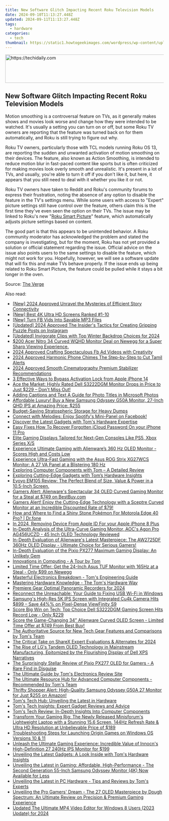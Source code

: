 ```yaml
---
title: New Software Glitch Impacting Recent Roku Television Models
date: 2024-09-10T11:13:27.448Z
updated: 2024-09-11T11:13:27.448Z
tags:
  - hardware
categories:
  - tech
thumbnail: https://static1.howtogeekimages.com/wordpress/wp-content/uploads/2023/08/roku-plus-series-tv.jpg
---
```






<!-- affiliate ads begin -->
<a href="https://appsumo.8odi.net/c/5597632/2118324/7443" target="_top" id="2118324">
  <img src="//a.impactradius-go.com/display-ad/7443-2118324" border="0" alt="https://techidaily.com" width="600" height="90"/>
</a>
<img height="0" width="0" src="https://appsumo.8odi.net/i/5597632/2118324/7443" style="position:absolute;visibility:hidden;" border="0" />
<!-- affiliate ads end -->




## New Software Glitch Impacting Recent Roku Television Models

Motion smoothing is a controversal feature on TVs, as it generally makes shows and movies look worse and change how they were intended to be watched. It's usually a setting you can turn on or off, but some Roku TV owners are reporting that the feature was turned back on for them automatically, and Roku is still trying to figure out why.

 Roku TV owners, particularly those with TCL models running Roku OS 13, are reporting the sudden and unwanted activation of motion smoothing on their devices. The feature, also known as Action Smoothing, is intended to reduce motion blur in fast-paced content like sports but is often criticized for making movies look overly smooth and unrealistic. It's present in a lot of TVs, and usually, you're able to turn it off if you don't like it, but here, it appears that you still need to deal with it whether you like it or not.

 Roku TV owners have taken to Reddit and Roku's community forums to express their frustration, noting the absence of any option to disable the feature in the TV's settings menu. While some users with access to "Expert" picture settings still have control over the feature, others claim this is the first time they've even seen the option on their TVs. The issue may be linked to Roku's new "[Roku Smart Picture](https://iphone-transfer.techidaily.com/transfer-your-apple-iphone-6-plus-apps-to-new-iphone-drfone-by-drfone-transfer-from-ios/)" feature, which automatically adjusts picture settings based on content.

 The good part is that this appears to be unintended behavior. A Roku community moderator has acknowledged the problem and stated the company is investigating, but for the moment, Roku has not yet provided a solution or official statement regarding the issue. Official advice on the issue also points users to the same settings to disable the feature, which might not work for you. Hopefully, however, we will see a software update that will fix this and make TVs behave properly. If the issue ends up being related to Roku Smart Picture, the feature could be pulled while it stays a bit longer in the oven.

 Source: [The Verge](https://www.theverge.com/2024/6/12/24177117/tcl-roku-tv-motion-smoothing-streaming)

<ins class="adsbygoogle"
     style="display:block"
     data-ad-format="autorelaxed"
     data-ad-client="ca-pub-7571918770474297"
     data-ad-slot="1223367746"></ins>



<ins class="adsbygoogle"
     style="display:block"
     data-ad-client="ca-pub-7571918770474297"
     data-ad-slot="8358498916"
     data-ad-format="auto"
     data-full-width-responsive="true"></ins>

<span class="atpl-alsoreadstyle">Also read:</span>
<div><ul>
<li><a href="https://facebook-clips.techidaily.com/new-2024-approved-unravel-the-mysteries-of-efficient-story-connectivity/"><u>[New] 2024 Approved  Unravel the Mysteries of Efficient Story Connectivity</u></a></li>
<li><a href="https://fox-info.techidaily.com/new-best-4k-ultra-hd-screens-ranked-1-10/"><u>[New] Best 4K Ultra HD Screens Ranked #1-10</u></a></li>
<li><a href="https://facebook-video-content.techidaily.com/new-turn-fb-vids-into-savable-mp3-files/"><u>[New] Turn FB Vids Into Savable MP3 Files</u></a></li>
<li><a href="https://instagram-clips.techidaily.com/updated-2024-approved-the-insiders-tactics-for-creating-gripping-puzzle-posts-on-instagram/"><u>[Updated] 2024 Approved  The Insider's Tactics for Creating Gripping Puzzle Posts on Instagram</u></a></li>
<li><a href="https://youtube-docs.techidaily.com/ed-invigorate-clips-with-top-winter-backdrop-choices-for-2024/"><u>[Updated] Invigorate Clips with Top Winter Backdrop Choices for 2024</u></a></li>
<li><a href="https://hardware-tips.techidaily.com/200-acer-nitro-34-curved-wqhd-monitor-deal-on-newegg-for-a-super-sharp-viewing-experience/"><u>$200 Acer Nitro 34 Curved WQHD Monitor Deal on Newegg for a Super Sharp Viewing Experience.</u></a></li>
<li><a href="https://facebook-videos.techidaily.com/2024-approved-crafting-spectaculous-fb-ad-videos-with-creativity/"><u>2024 Approved  Crafting Spectaculous Fb Ad Videos with Creativity</u></a></li>
<li><a href="https://some-techniques.techidaily.com/2024-approved-harmonic-phone-chimes-the-step-by-step-to-cut-tamil-alerts/"><u>2024 Approved  Harmonic Phone Chimes  The Step-by-Step to Cut Tamil Alerts</u></a></li>
<li><a href="https://youtube-help.techidaily.com/2024-approved-smooth-cinematography-premium-stabilizer-recommendations/"><u>2024 Approved  Smooth Cinematography  Premium Stabilizer Recommendations</u></a></li>
<li><a href="https://activate-lock.techidaily.com/3-effective-ways-to-bypass-activation-lock-from-apple-iphone-14-by-drfone-ios/"><u>3 Effective Ways to Bypass Activation Lock from Apple iPhone 14</u></a></li>
<li><a href="https://hardware-tips.techidaily.com/1723862792461-ace-the-market-highly-rated-dell-s3222dgm-monitor-drops-in-price-to-just-229-dont-miss-out/"><u>Ace the Market: Highly Rated Dell S3222DGM Monitor Drops in Price to Just $229 – Don't Miss Out!</u></a></li>
<li><a href="https://extra-resources.techidaily.com/adding-captions-and-text-a-guide-for-photo-titles-in-microsoft-photos/"><u>Adding Captions and Text  A Guide for Photo Titles in Microsoft Photos</u></a></li>
<li><a href="https://hardware-tips.techidaily.com/1723862762693-affordable-luxury-buy-a-new-samsung-odyssey-g50a-monitor-27-inch-qhd-ips-at-amazing-price-255/"><u>Affordable Luxury! Buy a New Samsung Odyssey G50A Monitor, 27-Inch QHD IPS at Amazing Price: $255</u></a></li>
<li><a href="https://extra-resources.techidaily.com/budget-saving-stratospheric-storage-for-heavy-dumps/"><u>Budget-Saving Stratospheric Storage for Heavy Dumps</u></a></li>
<li><a href="https://facebook.techidaily.com/1719153853041-connect-with-melodies-enjoy-spotifys-mini-panel-on-facebook/"><u>Connect with Melodies: Enjoy Spotify's Mini-Panel on Facebook!</u></a></li>
<li><a href="https://hardware-tips.techidaily.com/discover-the-latest-gadgets-with-toms-hardware-expertise/"><u>Discover the Latest Gadgets with Tom's Hardware Expertise</u></a></li>
<li><a href="https://activate-lock.techidaily.com/easy-fixes-how-to-recover-forgotten-icloud-password-on-your-iphone-11-pro-by-drfone-ios/"><u>Easy Fixes How To Recover Forgotten iCloud Password On your iPhone 11 Pro</u></a></li>
<li><a href="https://hardware-tips.techidaily.com/elite-gaming-displays-tailored-for-next-gen-consoles-like-ps5-xbox-series-xs/"><u>Elite Gaming Displays Tailored for Next-Gen Consoles Like PS5, Xbox Series X/S</u></a></li>
<li><a href="https://hardware-tips.techidaily.com/experience-ultimate-gaming-with-alienwares-360-hz-oled-monitor-scores-high-and-costs-low/"><u>Experience Ultimate Gaming with Alienware’s 360 Hz OLED Monitor - Scores High and Costs Low</u></a></li>
<li><a href="https://hardware-tips.techidaily.com/experience-ultra-fast-gaming-with-the-asus-rog-strix-xg27wcs-monitor-a-27-va-panel-at-a-blistering-180-hz/"><u>Experience Ultra-Fast Gaming with the Asus ROG Strix XG27WCS Monitor: A 27 VA Panel at a Blistering 180 Hz</u></a></li>
<li><a href="https://hardware-tips.techidaily.com/exploring-computer-components-with-tom-a-detailed-review/"><u>Exploring Computer Components with Tom – A Detailed Review</u></a></li>
<li><a href="https://hardware-tips.techidaily.com/exploring-cutting-edge-gadgets-with-toms-hardware-insights/"><u>Exploring Cutting-Edge Gadgets with Tom’s Hardware Insights</u></a></li>
<li><a href="https://hardware-tips.techidaily.com/eyoyo-em105-review-the-perfect-blend-of-size-value-and-power-in-a-105-inch-screen/"><u>Eyoyo EM105 Review: The Perfect Blend of Size, Value & Power in a 10.5-Inch Screen.</u></a></li>
<li><a href="https://hardware-tips.techidaily.com/gamers-alert-alienwares-spectacular-34-oled-curved-gaming-monitor-for-a-steal-at-749-on-bestbuycom/"><u>Gamers Alert: Alienware's Spectacular 34 OLED Curved Gaming Monitor for a Steal at $749 on BestBuy.com</u></a></li>
<li><a href="https://hardware-tips.techidaily.com/1723862837737-gamers-alert-enjoy-the-cutting-edge-technology-with-a-sceptre-curved-monitor-at-an-incredible-discounted-rate-of-79/"><u>Gamers Alert! Enjoy the Cutting-Edge Technology with a Sceptre Curved Monitor at an Incredible Discounted Rate of $79!</u></a></li>
<li><a href="https://android-pokemon-go.techidaily.com/how-and-where-to-find-a-shiny-stone-pokemon-for-motorola-edge-40-pro-drfone-by-drfone-virtual-android/"><u>How and Where to Find a Shiny Stone Pokémon For Motorola Edge 40 Pro? | Dr.fone</u></a></li>
<li><a href="https://apple-account.techidaily.com/in-2024-removing-device-from-apple-id-for-your-apple-iphone-8-plus-by-drfone-ios/"><u>In 2024, Removing Device From Apple ID For your Apple iPhone 8 Plus</u></a></li>
<li><a href="https://hardware-tips.techidaily.com/in-depth-analysis-of-the-ultra-curve-gaming-monitor-aocs-agon-pro-ag456uczd-45-inch-oled-technology-reviewed/"><u>In-Depth Analysis of the Ultra-Curve Gaming Monitor, AOC's Agon Pro AG456UCZD - 45 Inch OLED Technology Reviewed</u></a></li>
<li><a href="https://hardware-tips.techidaily.com/1723862825765-in-depth-evaluation-of-alienwares-latest-masterpiece-the-aw2725df-360hz-oled-display-ultimate-choice-for-serious-gamers/"><u>In-Depth Evaluation of Alienware's Latest Masterpiece: The AW2725DF 360Hz OLED Display - Ultimate Choice for Serious Gamers!</u></a></li>
<li><a href="https://hardware-tips.techidaily.com/in-depth-evaluation-of-the-pixio-px277-maximum-gaming-display-an-unlikely-gem/"><u>In-Depth Evaluation of the Pixio PX277 Maximum Gaming Display: An Unlikely Gem</u></a></li>
<li><a href="https://hardware-tips.techidaily.com/innovations-in-computing-a-tour-by-tom/"><u>Innovations in Computing - A Tour by Tom</u></a></li>
<li><a href="https://hardware-tips.techidaily.com/limited-time-offer-get-the-24-inch-asus-tuf-monitor-with-165hz-at-a-steal-only-99-on-newegg/"><u>Limited Time Offer: Get the 24-Inch Asus TUF Monitor with 165Hz at a Steal - Only $99 on Newegg</u></a></li>
<li><a href="https://hardware-tips.techidaily.com/masterful-electronics-breakdown-toms-engineering-guide/"><u>Masterful Electronics Breakdown - Tom's Engineering Guide</u></a></li>
<li><a href="https://hardware-tips.techidaily.com/mastering-hardware-knowledge-the-toms-hardware-way/"><u>Mastering Hardware Knowledge - The Tom's Hardware Way</u></a></li>
<li><a href="https://some-approaches.techidaily.com/premiere-gear-optimal-panoramic-recorders-for-2024/"><u>Premiere Gear  Optimal Panoramic Recorders for 2024</u></a></li>
<li><a href="https://windows11.techidaily.com/reconnect-the-unreachable-your-guide-to-fixing-usb-wi-fi-in-windows/"><u>Reconnect the Unreachable: Your Guide to Fixing USB Wi-Fi in Windows</u></a></li>
<li><a href="https://hardware-tips.techidaily.com/1723862755273-samsungs-high-res-5k-ips-screen-with-integrated-cu4k-camera-hits-899-save-44-on-pixel-dense-viewfinity-s9/"><u>Samsung's High-Res 5K IPS Screen with Integrated Cu4k Camera Hits $899 – Save 44%% on Pixel-Dense ViewFinity S9</u></a></li>
<li><a href="https://hardware-tips.techidaily.com/1723862757242-score-big-win-on-tech-top-choice-dell-s3222dgm-gaming-screen-hits-record-low-only-229/"><u>Score Big Win on Tech: Top Choice Dell S3222DGM Gaming Screen Hits Record Low - Only $229</u></a></li>
<li><a href="https://hardware-tips.techidaily.com/1723862816577-score-the-game-changing-34-alienware-curved-oled-screen-limited-time-offer-at-749-from-best-buy/"><u>Score the Game-Changing 34” Alienware Curved OLED Screen - Limited Time Offer at $749 From Best Buy!</u></a></li>
<li><a href="https://hardware-tips.techidaily.com/the-authoritative-source-for-new-tech-gear-features-and-comparisons-by-toms-team/"><u>The Authoritative Source for New Tech Gear Features and Comparisons by Tom's Team</u></a></li>
<li><a href="https://screen-video-capture.techidaily.com/the-critical-take-on-sharex-expert-evaluations-and-alternates-for-2024/"><u>The Critical Take on ShareX  Expert Evaluations & Alternates for 2024</u></a></li>
<li><a href="https://hardware-tips.techidaily.com/the-rise-of-lgs-tandem-oled-technology-in-mainstream-manufacturing-epitomized-by-the-flourishing-display-of-dell-xps-narratives/"><u>The Rise of LG's Tandem OLED Technology in Mainstream Manufacturing, Epitomized by the Flourishing Display of Dell XPS Narratives</u></a></li>
<li><a href="https://hardware-tips.techidaily.com/the-surprisingly-stellar-review-of-pixio-px277-oled-for-gamers-a-rare-find-in-disguise/"><u>The Surprisingly Stellar Review of Pixio PX277 OLED for Gamers - A Rare Find in Disguise</u></a></li>
<li><a href="https://hardware-tips.techidaily.com/the-ultimate-guide-by-toms-electronics-review-site/"><u>The Ultimate Guide by Tom's Electronics Review Site</u></a></li>
<li><a href="https://hardware-tips.techidaily.com/the-ultimate-resource-hub-for-advanced-computer-components-recommended-by-toms-team/"><u>The Ultimate Resource Hub for Advanced Computer Components - Recommended by Tom's Team</u></a></li>
<li><a href="https://hardware-tips.techidaily.com/thrifty-shopper-alert-high-quality-samsung-odyssey-g50a-27-monitor-for-just-255-on-amazon/"><u>Thrifty Shopper Alert: High-Quality Samsung Odyssey G50A 27 Monitor for Just $255 on Amazon!</u></a></li>
<li><a href="https://hardware-tips.techidaily.com/toms-tech-hub-unveiling-the-latest-in-hardware/"><u>Tom's Tech Hub: Unveiling the Latest in Hardware</u></a></li>
<li><a href="https://hardware-tips.techidaily.com/toms-tech-insights-expert-gadget-reviews-and-advice-t17238628801243/"><u>Tom's Tech Insights: Expert Gadget Reviews and Advice</u></a></li>
<li><a href="https://hardware-tips.techidaily.com/toms-tech-review-in-depth-insights-into-computer-components-t17238628801232/"><u>Tom's Tech Review: In-Depth Insights Into Computer Components</u></a></li>
<li><a href="https://hardware-tips.techidaily.com/transform-your-gaming-rig-the-newly-released-minisforums-lightweight-laptop-with-a-stunning-156-screen-144hz-refresh-rate-and-ultra-hd-resolution-at-unbelie71/"><u>Transform Your Gaming Rig: The Newly Released Minisforum's Lightweight Laptop with a Stunning 15.6 Screen, 144Hz Refresh Rate & Ultra HD Resolution at Unbelievable Price of $189</u></a></li>
<li><a href="https://program-issues.techidaily.com/troubleshooting-steps-for-launching-origin-games-on-windows-os-versions-10-and-11/"><u>Troubleshooting Steps for Launching Origin Games on Windows OS Versions 10 & 11</u></a></li>
<li><a href="https://hardware-tips.techidaily.com/unleash-the-ultimate-gaming-experience-incredible-value-of-innocns-high-definition-27-240hz-ips-monitor-for-199/"><u>Unleash the Ultimate Gaming Experience: Incredible Value of Innocn's High-Definition 27 240Hz IPS Monitor for $199</u></a></li>
<li><a href="https://hardware-tips.techidaily.com/unveiling-the-latest-gadgets-a-look-inside-with-toms-hardware-insights/"><u>Unveiling the Latest Gadgets: A Look Inside with Tom's Hardware Insights</u></a></li>
<li><a href="https://hardware-tips.techidaily.com/unveiling-the-latest-in-gaming-affordable-high-performance-the-second-generation-55-inch-samsung-odyssey-monitor-4k-now-available-for-less/"><u>Unveiling the Latest in Gaming: Affordable, High-Performance - The Second Generation 55-Inch Samsung Odyssey Monitor (4K) Now Available for Less</u></a></li>
<li><a href="https://hardware-tips.techidaily.com/unveiling-the-latest-in-pc-hardware-tips-and-reviews-by-toms-experts/"><u>Unveiling the Latest in PC Hardware - Tips and Reviews by Tom's Experts</u></a></li>
<li><a href="https://hardware-tips.techidaily.com/1723862833460-unveiling-the-pro-gamers-dream-the-27-oled-masterpiece-by-dough-spectrum-an-ultimate-review-on-precision-and-premium-gaming-experience/"><u>Unveiling the Pro Gamers' Dream - The 27 OLED Masterpiece by Dough Spectrum: An Ultimate Review on Precision & Premium Gaming Experience</u></a></li>
<li><a href="https://smart-video-editing.techidaily.com/updated-the-ultimate-mp4-video-editor-for-windows-8-users-2023-update-for-2024/"><u>Updated The Ultimate MP4 Video Editor for Windows 8 Users (2023 Update) for 2024</u></a></li>
</ul></div>
